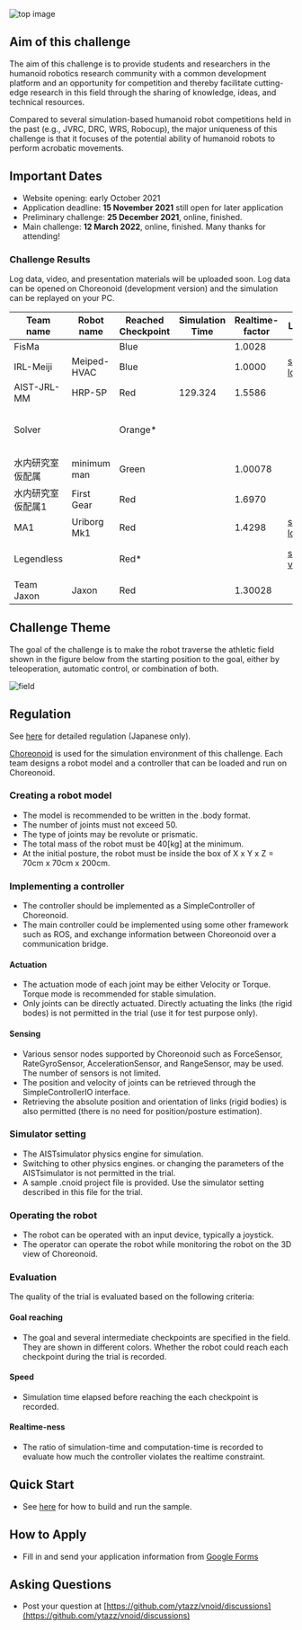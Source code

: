 ![top image](fig/robot.png "Top Image")

## Aim of this challenge

The aim of this challenge is to provide students and researchers in the humanoid robotics research community
 with a common development platform and an opportunity for competition and
 thereby facilitate cutting-edge research in this field
 through the sharing of knowledge, ideas, and technical resources.

Compared to several simulation-based humanoid robot competitions held in the past (e.g., JVRC, DRC, WRS, Robocup),
 the major uniqueness of this challenge is that it focuses of the potential ability of humanoid robots to perform acrobatic movements.


## Important Dates

- Website opening: early October 2021
- Application deadline: **15 November 2021**  still open for later application
- Preliminary challenge: **25 December 2021**, online, finished.
- Main challenge: **12 March 2022**, online, finished. Many thanks for attending!

### Challenge Results

Log data, video, and presentation materials will be uploaded soon.
Log data can be opened on Choreonoid (development version) and the simulation can be replayed on your PC.

|  Team name        |  Robot name | Reached Checkpoint | Simulation Time | Realtime-factor | Links | Remark |
| ----              | ----        | ----               | ----            | ----            | ----  | ----   |
| FisMa	            |             | Blue               |                 | 1.0028          |       |        |
| IRL-Meiji	        | Meiped-HVAC | Blue               |                 | 1.0000          | [slides](https://drive.google.com/file/d/1I7LMPIfDUpaGNXRAfyksNxGXzJ8qQKcp/view?usp=sharing) <br> [log](https://drive.google.com/file/d/1vRJoS5daS3EGJletM248c_m90PzaIW1C/view?usp=sharing)      |        |
| AIST-JRL-MM       | HRP-5P      | Red                | 129.324         | 1.5586          |       |        |
| Solver	        |             | Orange*            |                 |                 |       | Started from Green area |
| 水内研究室仮配属  | minimum man | Green              |                 | 1.00078         |       |        |
| 水内研究室仮配属1 | First Gear  | Red                |                 | 1.6970          |       |        |
| MA1               | Uriborg Mk1 | Red                |                 | 1.4298          | [slides](https://drive.google.com/file/d/1AumTRIRqJkpo2p3qCCXyiSZ18NaMXQFA/view?usp=sharing) <br> [log](https://drive.google.com/file/d/15ap6TAAxZ167Gtpg5pVj2n9EIu1VYVao/view?usp=sharing)      |        |
| Legendless  	    |             | Red*               |                 |                 | [slides](https://drive.google.com/file/d/1Id0sNaff4Jir__VoHBTM66eqd0Sjswj_/view?usp=sharing) <br> [video](https://drive.google.com/file/d/1wRUm-Bed5oJzsy2XyzJSTttKrfIXcQ17/view?usp=sharing)      | Used own simulator |
| Team Jaxon        | Jaxon       | Red                |                 | 1.30028         |       |        |

<!--
Listed in the order of application.
Results of preliminary challenge are listed (Dec 28, 2021).

|  Team name        |  Robot name | Reached Landmark  | Simulation Time | Realtime-factor |
| ----              | ----        | ----              | ----            | ----            |
| MA1               | Uriborg Mk1 | Green             | 0:25            | 1.15            |
| ssr-act           |             |                   |                 |                 |
| FisMa	            |             |                   |                 |                 |
| Legendless  	    |             | Orange (Top stair)| 3:21            |                 |
| solver	        |             | Blue              |                 |                 |
| 水内研究室仮配属1 | First Gear  | Green             | 0:55            | 2.29            |
| IRL-Meiji	        | Meiped-HVAC |                   |                 |                 |
| 落合重工          |             |                   |                 |                 |
| prime4294967279	|             | Green             | 0:09            | 1.17            |
| Team Jaxon        | Jaxon       | Red (Goal)        | 2:32            | 1.48            |
| 水内研究室仮配属  | minimum man | Blue              |                 | 1.00            |
-->

## Challenge Theme

The goal of the challenge is to make the robot traverse the athletic field shown in the figure below
 from the starting position to the goal, either by teleoperation, automatic control, or combination of both.

![field](fig/field.png "Athletics Field")

## Regulation

See [here](https://drive.google.com/file/d/1gUBYM62HW0czXO8-PiJqJn6ycbd-Wtij/view?usp=sharing)
for detailed regulation (Japanese only).

[Choreonoid](choreonoid.org) is used for the simulation environment of this challenge.
Each team designs a robot model and a controller that can be loaded and run on Choreonoid.

### Creating a robot model

- The model is recommended to be written in the .body format.
- The number of joints must not exceed 50.
- The type of joints may be revolute or prismatic.
- The total mass of the robot must be 40[kg] at the minimum.
- At the initial posture, the robot must be inside the box of X x Y x Z = 70cm x 70cm x 200cm.

### Implementing a controller

- The controller should be implemented as a SimpleController of Choreonoid.
- The main controller could be implemented using some other framework such as ROS,
  and exchange information between Choreonoid over a communication bridge.

#### Actuation
- The actuation mode of each joint may be either Velocity or Torque.
  Torque mode is recommended for stable simulation.
- Only joints can be directly actuated.
  Directly actuating the links (the rigid bodes) is not permitted in the trial (use it for test purpose only).
  
#### Sensing
- Various sensor nodes supported by Choreonoid such as ForceSensor, RateGyroSensor, AccelerationSensor, and RangeSensor, may be used.
  The number of sensors is not limited.
- The position and velocity of joints can be retrieved through the SimpleControllerIO interface.
- Retrieving the absolute position and orientation of links (rigid bodies) is also permitted
  (there is no need for position/posture estimation).

### Simulator setting
- The AISTsimulator physics engine for simulation.
- Switching to other physics engines. or changing the parameters of the AISTsimulator is not permitted in the trial.
- A sample .cnoid project file is provided.
  Use the simulator setting described in this file for the trial.

### Operating the robot
- The robot can be operated with an input device, typically a joystick.
- The operator can operate the robot while monitoring the robot on the 3D view of Choreonoid.

### Evaluation
The quality of the trial is evaluated based on the following criteria:

#### Goal reaching
- The goal and several intermediate checkpoints are specified in the field. They are shown in different colors.
  Whether the robot could reach each checkpoint during the trial is recorded.
  
#### Speed
- Simulation time elapsed before reaching the each checkpoint is recorded.
  
#### Realtime-ness
- The ratio of simulation-time and computation-time is recorded to evaluate how much the controller violates the realtime constraint.


## Quick Start
- See [here](https://ytazz.github.io/vnoid/build_sample.html) for how to build and run the sample.

## How to Apply
- Fill in and send your application information from [Google Forms](https://docs.google.com/forms/d/e/1FAIpQLSfSJpFjd2HKMdh3X6ul73qPH_Yzn0-rUjdUMSX40r42tThosQ/viewform?usp=sf_link)

## Asking Questions
- Post your question at [https://github.com/ytazz/vnoid/discussions](https://github.com/ytazz/vnoid/discussions)


